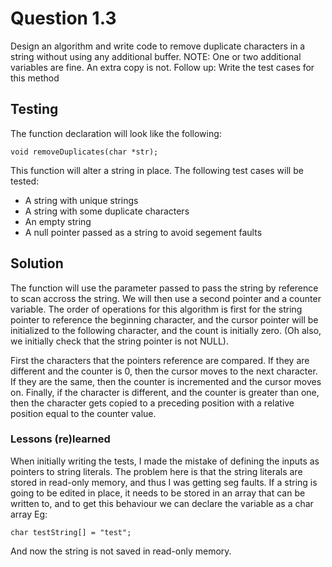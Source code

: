 # Question 1.3

Design an algorithm and write code to remove duplicate characters in a string
without using any additional buffer. NOTE: One or two additional variables are
fine. An extra copy is not. Follow up: Write the test cases for this method

## Testing

The function declaration will look like the following:

```
void removeDuplicates(char *str);
```

This function will alter a string in place. The following test cases will be
tested:

- A string with unique strings
- A string with some duplicate characters
- An empty string
- A null pointer passed as a string to avoid segement faults

## Solution

The function will use the parameter passed to pass the string by reference to
scan accross the string. We will then use a second pointer and a counter
variable. The order of operations for this algorithm is first for the string
pointer to reference the beginning character, and the cursor pointer will be
initialized to the following character, and the count is initially zero. (Oh
also, we initially check that the string pointer is not NULL).

First the characters that the pointers reference are compared. If they are
different and the counter is 0, then the cursor moves to the next character. If
they are the same, then the counter is incremented and the cursor moves on.
Finally, if the character is different, and the counter is greater than one,
then the character gets copied to a preceding position with a relative position
equal to the counter value.

### Lessons (re)learned

When initially writing the tests, I made the mistake of defining the inputs as
pointers to string literals. The problem here is that the string literals are
stored in read-only memory, and thus I was getting seg faults. If a string is
going to be edited in place, it needs to be stored in an array that can be
written to, and to get this behaviour we can declare the variable as a char
array Eg:

```
char testString[] = "test";
```

And now the string is not saved in read-only memory.
